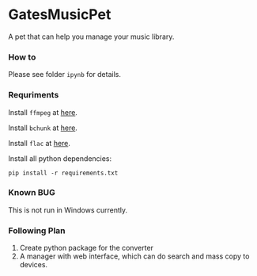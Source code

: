 # GatesMusicPet

A pet that can help you manage your music library.

### How to

Please see folder `ipynb` for details.

### Requriments

Install `ffmpeg` at [here](https://www.ffmpeg.org/download.html).

Install `bchunk` at [here](http://he.fi/bchunk/).

Install `flac` at [here](https://xiph.org/flac/download.html).

Install all python dependencies:

``` shell
pip install -r requirements.txt
```

### Known BUG

This is not run in Windows currently.

### Following Plan

1. Create python package for the converter
2. A manager with web interface, which can do search and mass copy to devices.

